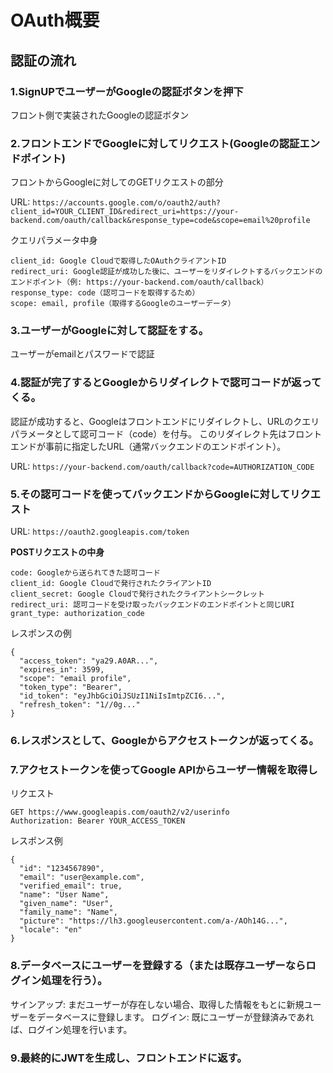 # OAuth概要

## 認証の流れ
### 1.SignUPでユーザーがGoogleの認証ボタンを押下
フロント側で実装されたGoogleの認証ボタン

### 2.フロントエンドでGoogleに対してリクエスト(Googleの認証エンドポイント)
フロントからGoogleに対してのGETリクエストの部分

URL: `https://accounts.google.com/o/oauth2/auth?client_id=YOUR_CLIENT_ID&redirect_uri=https://your-backend.com/oauth/callback&response_type=code&scope=email%20profile`

クエリパラメータ中身
```
client_id: Google Cloudで取得したOAuthクライアントID
redirect_uri: Google認証が成功した後に、ユーザーをリダイレクトするバックエンドのエンドポイント（例: https://your-backend.com/oauth/callback）
response_type: code（認可コードを取得するため）
scope: email, profile（取得するGoogleのユーザーデータ）
```

### 3.ユーザーがGoogleに対して認証をする。
ユーザーがemailとパスワードで認証

### 4.認証が完了するとGoogleからリダイレクトで認可コードが返ってくる。
認証が成功すると、Googleはフロントエンドにリダイレクトし、URLのクエリパラメータとして認可コード（code）を付与。
このリダイレクト先はフロントエンドが事前に指定したURL（通常バックエンドのエンドポイント）。

URL: `https://your-backend.com/oauth/callback?code=AUTHORIZATION_CODE`

### 5.その認可コードを使ってバックエンドからGoogleに対してリクエスト

URL: `https://oauth2.googleapis.com/token`

**POSTリクエストの中身**
```
code: Googleから送られてきた認可コード
client_id: Google Cloudで発行されたクライアントID
client_secret: Google Cloudで発行されたクライアントシークレット
redirect_uri: 認可コードを受け取ったバックエンドのエンドポイントと同じURI
grant_type: authorization_code
```

レスポンスの例
```
{
  "access_token": "ya29.A0AR...",
  "expires_in": 3599,
  "scope": "email profile",
  "token_type": "Bearer",
  "id_token": "eyJhbGciOiJSUzI1NiIsImtpZCI6...",
  "refresh_token": "1//0g..."
}
```

### 6.レスポンスとして、Googleからアクセストークンが返ってくる。

### 7.アクセストークンを使ってGoogle APIからユーザー情報を取得し
リクエスト
```
GET https://www.googleapis.com/oauth2/v2/userinfo
Authorization: Bearer YOUR_ACCESS_TOKEN
```
レスポンス例
```
{
  "id": "1234567890",
  "email": "user@example.com",
  "verified_email": true,
  "name": "User Name",
  "given_name": "User",
  "family_name": "Name",
  "picture": "https://lh3.googleusercontent.com/a-/AOh14G...",
  "locale": "en"
}
```

### 8.データベースにユーザーを登録する（または既存ユーザーならログイン処理を行う）。
サインアップ: まだユーザーが存在しない場合、取得した情報をもとに新規ユーザーをデータベースに登録します。
ログイン: 既にユーザーが登録済みであれば、ログイン処理を行います。

### 9.最終的にJWTを生成し、フロントエンドに返す。
